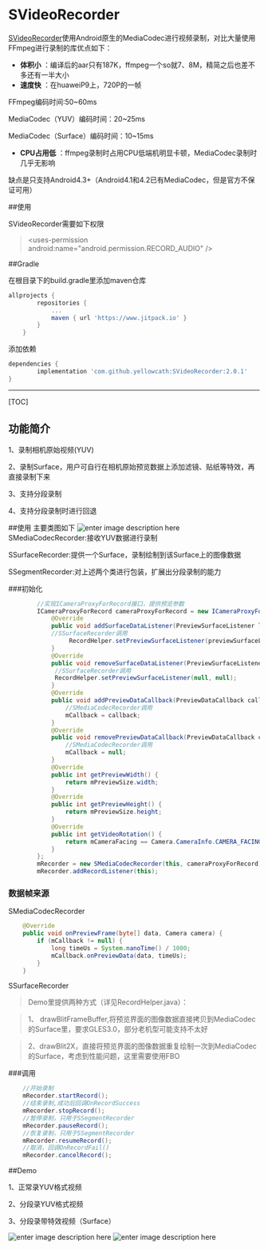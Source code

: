 # SVideoRecorder

[SVideoRecorder](https://github.com/yellowcath/SVideoRecorder)使用Android原生的MediaCodec进行视频录制，对比大量使用FFmpeg进行录制的库优点如下：
 
- **体积小** ：编译后的aar只有187K，ffmpeg一个so就7、8M，精简之后也差不多还有一半大小
- **速度快** ：在huaweiP9上，720P的一帧

 FFmpeg编码时间:50~60ms

 MediaCodec（YUV）编码时间：20~25ms

 MediaCodec（Surface）编码时间：10~15ms

- **CPU占用低** ：ffmpeg录制时占用CPU低端机明显卡顿，MediaCodec录制时几乎无影响

缺点是只支持Android4.3+（Android4.1和4.2已有MediaCodec，但是官方不保证可用）

##使用

SVideoRecorder需要如下权限

> &#60;uses-permission android:name="android.permission.RECORD_AUDIO" />

##Gradle

在根目录下的build.gradle里添加maven仓库
``` groovy
allprojects {
        repositories {
            ...
            maven { url 'https://www.jitpack.io' }
        }
    }
```

添加依赖
``` groovy
dependencies {
        implementation 'com.github.yellowcath:SVideoRecorder:2.0.1'
}
```

-------------------
[TOC]

## 功能简介
1、录制相机原始视频(YUV)

2、录制Surface，用户可自行在相机原始预览数据上添加滤镜、贴纸等特效，再直接录制下来

3、支持分段录制

4、支持分段录制时进行回退

##使用
主要类图如下
 ![enter image description here](https://github.com/yellowcath/SVideoRecorder/raw/develop-git/readme/ISVideoRecorder.png)
SMediaCodecRecorder:接收YUV数据进行录制

SSurfaceRecorder:提供一个Surface，录制绘制到该Surface上的图像数据

SSegmentRecorder:对上述两个类进行包装，扩展出分段录制的能力

###初始化
``` java
        //实现ICameraProxyForRecord接口，提供预览参数 
        ICameraProxyForRecord cameraProxyForRecord = new ICameraProxyForRecord() {
            @Override
            public void addSurfaceDataListener(PreviewSurfaceListener listener, SurfaceCreatedCallback callback) {
            //SSurfaceRecorder调用
                 RecordHelper.setPreviewSurfaceListener(previewSurfaceListener, surfaceCreatedCallback);   
            }
            @Override
            public void removeSurfaceDataListener(PreviewSurfaceListener listener) {
             //SSurfaceRecorder调用
             RecordHelper.setPreviewSurfaceListener(null, null);
            }
            @Override
            public void addPreviewDataCallback(PreviewDataCallback callback) {
                //SMediaCodecRecorder调用
                mCallback = callback;
            }
            @Override
            public void removePreviewDataCallback(PreviewDataCallback callback) {
                //SMediaCodecRecorder调用
                mCallback = null;
            }
            @Override
            public int getPreviewWidth() {
                return mPreviewSize.width;
            }
            @Override
            public int getPreviewHeight() {
                return mPreviewSize.height;
            }
            @Override
            public int getVideoRotation() {
                return mCameraFacing == Camera.CameraInfo.CAMERA_FACING_BACK ? 90 : 270;
            }
        };
        mRecorder = new SMediaCodecRecorder(this, cameraProxyForRecord);
        mRecorder.addRecordListener(this);
```
### 数据帧来源
SMediaCodecRecorder
``` java
    @Override
    public void onPreviewFrame(byte[] data, Camera camera) {
        if (mCallback != null) {
            long timeUs = System.nanoTime() / 1000;
            mCallback.onPreviewData(data, timeUs);
        }
    }
```
SSurfaceRecorder
> Demo里提供两种方式（详见RecordHelper.java）：

> 1、 drawBlitFrameBuffer,将预览界面的图像数据直接拷贝到MediaCodec的Surface里，要求GLES3.0，部分老机型可能支持不太好

> 2、drawBlit2X，直接将预览界面的图像数据重复绘制一次到MediaCodec的Surface，考虑到性能问题，这里需要使用FBO

###调用
``` java
    //开始录制
    mRecorder.startRecord();
    //结束录制,成功后回调OnRecordSuccess
    mRecorder.stopRecord();
    //暂停录制，只用于SSegmentRecorder
    mRecorder.pauseRecord();
    //恢复录制，只用于SSegmentRecorder
    mRecorder.resumeRecord();
    //取消，回调OnRecordFail()
    mRecorder.cancelRecord();
```

##Demo

1、正常录YUV格式视频

2、分段录YUV格式视频

3、分段录带特效视频（Surface）

![enter image description here](https://github.com/yellowcath/SVideoRecorder/raw/develop-git/readme/demo1.png)
![enter image description here](https://github.com/yellowcath/SVideoRecorder/raw/develop-git/readme/demo2.png)



